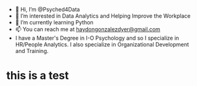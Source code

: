 - 👋 Hi, I’m @Psyched4Data
- 👀 I’m interested in Data Analytics and Helping Improve the Workplace
- 🌱 I’m currently learning Python
- 📫 You can reach me at haydongonzalezdyer@gmail.com
- I have a Master's Degree in I-O Psychology and so I specialize in HR/People Analytics. I also specialize in Organizational Development and Training.
<!---
Psyched4Data/Psyched4Data is a ✨ special ✨ repository because its `README.md` (this file) appears on your GitHub profile.
You can click the Preview link to take a look at your changes.
--->
# this is a test
